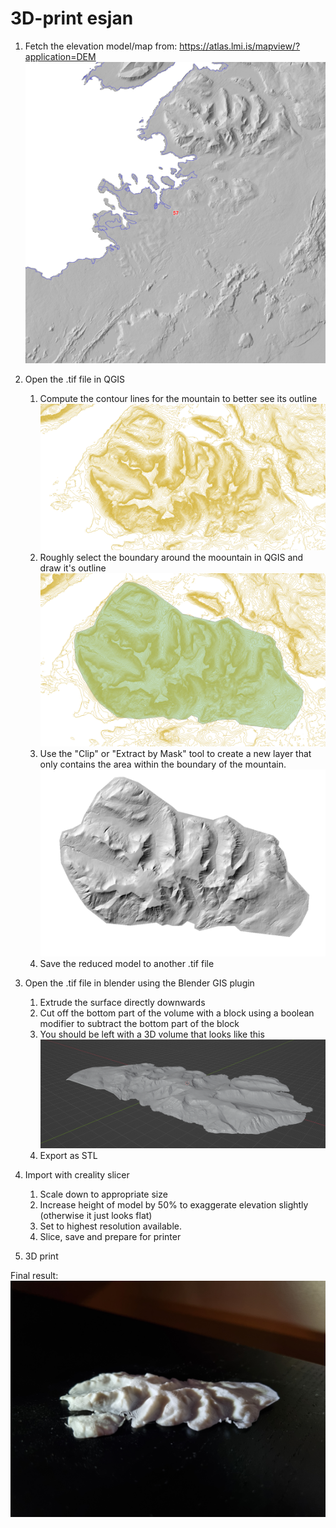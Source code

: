 # 3D-print esjan


1. Fetch the elevation model/map from: https://atlas.lmi.is/mapview/?application=DEM
![elevation map](https://github.com/sverrirhd/3D-prenta-esjuna/raw/main/images/lmi-ss.png)

2. Open the .tif file in QGIS
   1. Compute the contour lines for the mountain to better see its outline ![contour](https://github.com/sverrirhd/3D-prenta-esjuna/raw/main/images/qgis-contour.png)
   2. Roughly select the boundary around the moountain in QGIS and draw it's outline ![outline](https://github.com/sverrirhd/3D-prenta-esjuna/raw/main/images/qgis-contour-freehand.png)
   3. Use the "Clip" or "Extract by Mask" tool to create a new layer that only contains the area within the boundary of the mountain.![cropped with hillside visual](https://github.com/sverrirhd/3D-prenta-esjuna/raw/main/images/esjan-cropped.png)
   4. Save the reduced model to another .tif file
3. Open the .tif file in blender using the Blender GIS plugin
   1. Extrude the surface directly downwards 
   2. Cut off the bottom part of the volume with a block using a boolean modifier to subtract the bottom part of the block
   3. You should be left with a 3D volume that looks like this ![3D volume](https://github.com/sverrirhd/3D-prenta-esjuna/raw/main/images/Blender-final.png) 
   4. Export as STL
4. Import with creality slicer
   1. Scale down to appropriate size
   2. Increase height of model by 50% to exaggerate elevation slightly (otherwise it just looks flat)
   3. Set to highest resolution available. 
   4. Slice, save and prepare for printer
5. 3D print

Final result:
![final product](https://github.com/sverrirhd/3D-prenta-esjuna/raw/main/images/final%20product.jpg)